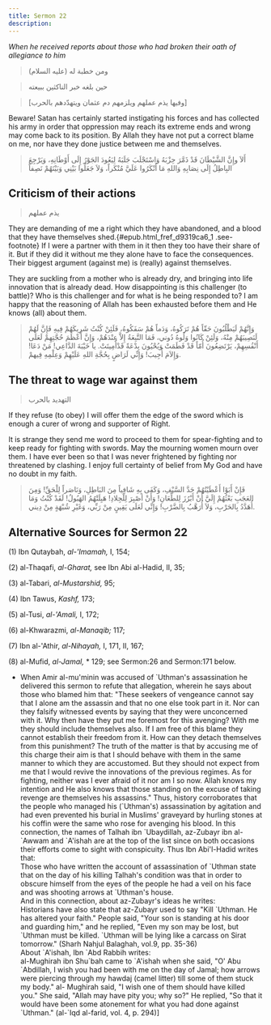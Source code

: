 ```yaml
---
title: Sermon 22
description: 
---
```


*When he received reports about those who had broken their oath of
allegiance to him*

> ومن خطبة له (عليه السلام)

> حين بلغه خبر الناكثين ببيعته

> \[وفيها يذم عملهم ويلزمهم دم عثمان ويتهدّدهم بالحرب\]

Beware! Satan has certainly started instigating his forces and has
collected his army in order that oppression may reach its extreme ends
and wrong may come back to its position. By Allah they have not put a
correct blame on me, nor have they done justice between me and
themselves.

> أَلاَ وإِنَّ الشَّيْطَانَ قَدْ ذَمَّرَ حِزْبَهُ وَاسْتَجْلَبَ جَلَبَهُ لِيَعُودَ الجَوْرُ إِلَى أَوْطَانِهِ، وَيَرْجِعَ
> البِاطِلُ إِلَى نِصَابِهِ وَاللهِ مَا أَنْكَرُوا عَلَيَّ مُنْكَراً، وَلاَ جَعَلُوا بَيْنِي وَبَيْنَهُمْ نَصِفاً

## Criticism of their actions

> يذم عملهم

They are demanding of me a right which they have abandoned, and a blood
that they have themselves
shed.{#epub.html_fref_d9319ca6_1
.see-footnote} If I were a partner with them in it then they too have
their share of it. But if they did it without me they alone have to face
the consequences. Their biggest argument (against me) is (really)
against themselves.

They are suckling from a mother who is already dry, and bringing into
life innovation that is already dead. How disappointing is this
challenger (to battle)? Who is this challenger and for what is he being
responded to? I am happy that the reasoning of Allah has been exhausted
before them and He knows (all) about them.

> وَإِنَّهُمْ لَيَطْلُبُونَ حَقّاً هُمْ تَرَكُوهُ، وَدَماً هُمْ سَفَكُوهُ، فَلَئِنْ كُنْتُ شَرِيكَهُمْ فِيهِ فَإِنَّ لَهُمْ
> لَنَصِيبَهُمْ مِنْهُ، وَلَئِنْ كَانُوا وَلُوهُ دُوني، فَمَا التَّبِعَةُ إِلاَّ عِنْدَهُمْ، وَإِنَّ أَعْظَمَ
> حُجَّتِهِمْ لَعَلَى أَنْفُسِهِمْ، يَرْتَضِعُونَ أُمّاً قَدْ فَطَمَتْ وَيُحْيُونَ بِدْعَةً قَدْأُمِيتَتْ. يا خَيْبَةَ
> الدَّاعِي! مَنْ دَعَا! وَإِلاَمَ أُجِيبَ! وَإِنِّي لَرَاضٍ بِحُجَّةِ اللهِ عَلَيْهِمْ وَعِلْمِهِ فِيهمْ.

## The threat to wage war against them

> التهديد بالحرب

If they refuse (to obey) I will offer them the edge of the sword which
is enough a curer of wrong and supporter of Right.

It is strange they send me word to proceed to them for spear-fighting
and to keep ready for fighting with swords. May the mourning women mourn
over them. I have ever been so that I was never frightened by fighting
nor threatened by clashing. I enjoy full certainty of belief from My God
and have no doubt in my faith.

> فَإِنْ أَبَوْا أَعْطَيْتُهُمْ حَدَّ السَّيْفِ، وَكَفَى بِهِ شَافِياً مِنَ البَاطِلِ، وَنَاصَراً لِلْحَقِّ! وَمِنَ
> العَجَبِ بَعْثُهُمْ إِلَيَّ أَنْ أَبْرُزَ لِلطِّعَانِ! وَأَنْ أصْبِرَ لِلْجِلادِ! هَبِلَتْهُمُ الهَبُولُ! لَقَدْ
> كُنْتُ وَمَا أُهَدَّدُ بِالحَرْبِ، وَلاَ أُرَهَّبُ بِالضَّرْبِ! وَإِنِّي لَعَلَى يَقِينٍ مِنْ رَبِّي، وَغَيْرِ شُبْهَةٍ
> مِنْ دِيني.

## Alternative Sources for Sermon 22

\(1\) Ibn Qutaybah, *al-\'Imamah,* I, 154;

\(2\) al-Thaqafi, *al-Gharat,* see Ibn Abi al-Hadid, II, 35;

\(3\) al-Tabari, *al-Mustarshid,* 95;

\(4\) Ibn Tawus, *Kashf,* 173;

\(5\) al-Tusi, *al-\'Amali,* I, 172;

\(6\) al-Khwarazmi, *al-Manaqib;* 117;

\(7\) Ibn al-\'Athir, *al-Nihayah,* I, 171, II, 167;

\(8\) al-Mufid, *al-Jamal,* \* 129; see Sermon:26 and Sermon:171 below.

-  When Amir
    al-mu\'minin was accused of \`Uthman\'s assassination he delivered
    this sermon to refute that allegation, wherein he says about those
    who blamed him that: \"These seekers of vengeance cannot say that I
    alone am the assassin and that no one else took part in it. Nor can
    they falsify witnessed events by saying that they were unconcerned
    with it. Why then have they put me foremost for this avenging? With
    me they should include themselves also. If I am free of this blame
    they cannot establish their freedom from it. How can they detach
    themselves from this punishment? The truth of the matter is that by
    accusing me of this charge their aim is that I should behave with
    them in the same manner to which they are accustomed. But they
    should not expect from me that I would revive the innovations of the
    previous regimes. As for fighting, neither was I ever afraid of it
    nor am I so now. Allah knows my intention and He also knows that
    those standing on the excuse of taking revenge are themselves his
    assassins.\" Thus, history corroborates that the people who managed
    his (\`Uthman\'s) assassination by agitation and had even prevented
    his burial in Muslims\' graveyard by hurling stones at his coffin
    were the same who rose for avenging his blood. In this connection,
    the names of Talhah ibn \`Ubaydillah, az-Zubayr ibn al-\`Awwam and
    \`A\'ishah are at the top of the list since on both occasions their
    efforts come to sight with conspicuity. Thus Ibn Abi\'l-Hadid writes
    that:\
    Those who have written the account of assassination of \`Uthman
    state that on the day of his killing Talhah\'s condition was that in
    order to obscure himself from the eyes of the people he had a veil
    on his face and was shooting arrows at \`Uthman\'s house.\
    And in this connection, about az-Zubayr\'s ideas he writes:\
    Historians have also state that az-Zubayr used to say \"Kill
    \`Uthman. He has altered your faith.\" People said, \"Your son is
    standing at his door and guarding him,\" and he replied, \"Even my
    son may be lost, but \`Uthman must be killed. \`Uthman will be lying
    like a carcass on Sirat tomorrow.\" (Sharh Nahjul Balaghah, vol.9,
    pp. 35-36)\
    About \`A\'ishah, Ibn \`Abd Rabbih writes:\
    al-Mughirah ibn Shu\`bah came to \`A\'ishah when she said, \"O\' Abu
    \`Abdillah, I wish you had been with me on the day of Jamal; how
    arrows were piercing through my hawdaj (camel litter) till some of
    them stuck my body.\" al- Mughirah said, \"I wish one of them should
    have killed you.\" She said, \"Allah may have pity you; why so?\" He
    replied, \"So that it would have been some atonement for what you
    had done against \`Uthman.\" (al-\`Iqd al-farid, vol. 4, p.
    294)]